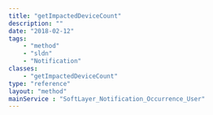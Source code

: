 ```yaml
---
title: "getImpactedDeviceCount"
description: ""
date: "2018-02-12"
tags:
    - "method"
    - "sldn"
    - "Notification"
classes:
    - "getImpactedDeviceCount"
type: "reference"
layout: "method"
mainService : "SoftLayer_Notification_Occurrence_User"
---
```


